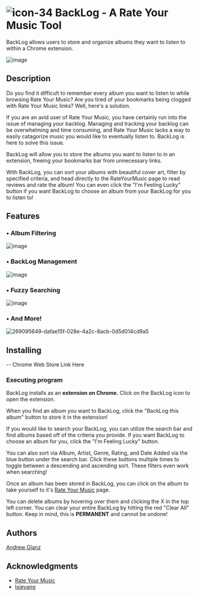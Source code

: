 # ![icon-34](https://github.com/andrewglanzzz/BackLog/assets/60935069/84f7f47f-fbc2-4455-884f-8add78009d9a) BackLog - A Rate Your Music Tool 


BackLog allows users to store and organize albums they want to listen to within a Chrome extension.

![image](https://github.com/andrewglanzzz/BackLog/assets/60935069/58b41aee-bfa8-42c5-9c4a-31c769dcf91e)

## Description

Do you find it difficult to remember every album you want to listen to while browsing Rate Your Music? Are you tired of your bookmarks being clogged with Rate Your Music links? Well, here's a solution.

If you are an avid user of Rate Your Music, you have certainly run into the issue of managing your backlog. Managing and tracking your backlog can be overwhelming and time consuming, and Rate Your Music lacks a way to easily catagorize music you would like to eventually listen to. BackLog is here to solve this issue.

BackLog will allow you to store the albums you want to listen to in an extension, freeing your bookmarks bar from unnecessary links. 

With BackLog, you can sort your albums with beautiful cover art, filter by specified criteria, and head directly to the RateYourMusic page to read reviews and rate the album! You can even click the "I'm Feeling Lucky" button if you want BackLog to choose an album from your BackLog for you to listen to!

## Features

### • Album Filtering  
![image](https://github.com/andrewglanzzz/BackLog/assets/60935069/564fef5d-2443-46c9-bc2d-32ecac4463ad)

### • BackLog Management
![image](https://github.com/andrewglanzzz/BackLog/assets/60935069/36c84256-ca4d-4b4c-a170-3a6045eb4017)

### • Fuzzy Searching  
![image](https://github.com/andrewglanzzz/BackLog/assets/60935069/8d564f33-e7d9-4d5b-a4cd-13289748ae2d)

### • And More!
![269095649-dafae15f-028e-4a2c-8acb-0d5d014cd9a5](https://github.com/andrewglanzzz/BackLog/assets/60935069/7ac3e9f4-2c99-42dc-9172-9ec99f8afab0)


## Installing

-- Chrome Web Store Link Here

### Executing program

BackLog installs as an **extension on Chrome.** Click on the BackLog icon to open the extension.  

When you find an album you want to BackLog, click the "BackLog this album" button to store it in the extension!  

If you would like to search your BackLog, you can utilize the search bar and find albums based off of the criteria you provide. If you want BackLog to choose an album for you, click the "I'm Feeling Lucky" button.

You can also sort via Album, Artist, Genre, Rating, and Date Added via the blue button under the search bar. Click these buttons multiple times to toggle between a descending and ascending sort. These filters even work when searching!

Once an album has been stored in BackLog, you can click on the album to take yourself to it's [Rate Your Music](https://rateyourmusic.com/) page.  

You can delete albums by hovering over them and clicking the X in the top left corner. You can clear your entire BackLog by hitting the red "Clear All" button. Keep in mind, this is **PERMANENT** and cannot be undone!

## Authors

[Andrew Glanz](https://github.com/andrewglanzzz)

## Acknowledgments

- [Rate Your Music](https://rateyourmusic.com/)
- [lxieyang](https://github.com/lxieyang/chrome-extension-boilerplate-react)
